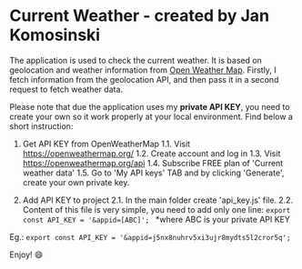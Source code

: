 # Current Weather - created by Jan Komosinski

The application is used to check the current weather.
It is based on geolocation and weather information from [Open Weather Map](https://openweathermap.org/ "Open Weather Map"). Firstly, I fetch information from the geolocation API, and then pass it in a second request to fetch weather data.

Please note that due the application uses my **private API KEY**, you need to create your own so it work properly at your local environment. Find below a short instruction:

1. Get API KEY from OpenWeatherMap
1.1. Visit https://openweathermap.org/
1.2. Create account and log in
1.3. Visit https://openweathermap.org/api
1.4. Subscribe FREE plan of 'Current weather data'
1.5. Go to 'My API keys' TAB and by clicking 'Generate', create your own private key.

2. Add API KEY to project
2.1. In the main folder create 'api_key.js' file. 
2.2. Content of this file is very simple, you need to add only one line: 
`export const API_KEY = '&appid=[ABC]'; `
*where ABC is your private API KEY 

Eg.: 
`export const API_KEY = '&appid=j5nx8nuhrv5xi3ujr8mydts5l2cror5q';`

Enjoy! :smile: